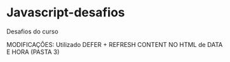 # Javascript-desafios
Desafios do curso

MODIFICAÇÕES:
Utilizado DEFER + REFRESH CONTENT NO HTML de DATA E HORA (PASTA 3)
